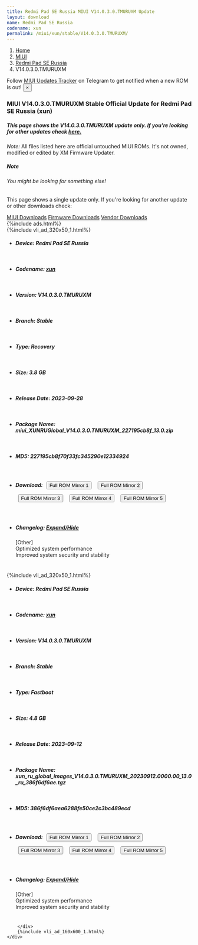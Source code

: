 ```yaml
---
title: Redmi Pad SE Russia MIUI V14.0.3.0.TMURUXM Update
layout: download
name: Redmi Pad SE Russia
codename: xun
permalink: /miui/xun/stable/V14.0.3.0.TMURUXM/
---
```

<nav aria-label="breadcrumb">
    <ol class="breadcrumb">
        <li class="breadcrumb-item"><a href="/">Home</a></li>
        <li class="breadcrumb-item"><a href="/miui/">MIUI</a></li>
        <li class="breadcrumb-item"><a href="/miui/xun/">Redmi Pad SE Russia</a></li>
        <li class="breadcrumb-item active" aria-current="page">V14.0.3.0.TMURUXM</li>
    </ol>
</nav>
<div class="alert alert-primary alert-dismissible fade show" role="alert">
    Follow <a href="https://t.me/MIUIUpdatesTracker" class="alert-link">MIUI Updates Tracker</a> on Telegram to get
    notified when a new ROM is out!
    <button type="button" class="close" data-dismiss="alert" aria-label="Close">
        <span aria-hidden="true">&times;</span>
    </button>
</div>
<div class="col-12 mx-auto">
    <h3 class="title bg-light p-2 rounded">MIUI V14.0.3.0.TMURUXM Stable Official Update for Redmi Pad SE Russia (xun)</h3>
    <h5>This page shows the V14.0.3.0.TMURUXM update only. If you're looking for other updates check
        <a href="/miui/xun/">here.</a></h5>
    <p><i>Note: </i>All files listed here are official untouched MIUI ROMs.
        It's not owned, modified or edited by XM Firmware Updater.</p>
    <div class="card">
        <div class="card-body">
            <h5 class="card-title">Note</h5>
            <h6 class="card-subtitle mb-2 text-muted">You might be looking for something else!</h6>
            <p class="card-text">This page shows a single update only.
                If you're looking for another update or other downloads check:</p>
            <a href="/miui/" class="card-link">MIUI Downloads</a>
            <a href="/firmware/" class="card-link">Firmware Downloads</a>
            <a href="/vendor/" class="card-link">Vendor Downloads</a>
        </div>
    </div>
    {%include ads.html%}
    <div class="row justify-content-center">
        <div class="col-10" id="downloads">
                    <div class="card card-body">
            {%include vli_ad_320x50_1.html%}
            <ul class="list-unstyled">
                <li style="padding-bottom: 10px;">
                    <h5><b>Device: </b>Redmi Pad SE Russia</h5>
                </li>
                <li style="padding-bottom: 10px;">
                    <h5><b>Codename: </b> <a href="/miui/xun/" target="_blank">xun</a> </h5>
                </li>
                <li style="padding-bottom: 10px;">
                    <h5><b>Version: </b>V14.0.3.0.TMURUXM</h5>
                </li>
                <li style="padding-bottom: 10px;">
                    <h5><b>Branch: </b>Stable</h5>
                </li>
                <li style="padding-bottom: 10px;">
                    <h5><b>Type: </b>Recovery</h5>
                </li>
                <li style="padding-bottom: 10px;">
                    <h5><b>Size: </b>3.8 GB</h5>
                </li>
                <li style="padding-bottom: 10px;">
                    <h5><b>Release Date: </b>2023-09-28</h5>
                </li>
                <li style="padding-bottom: 10px;">
                    <h5><b>Package Name: </b><span id="filename" class="text-dark">miui_XUNRUGlobal_V14.0.3.0.TMURUXM_227195cb8f_13.0.zip</span></h5>
                </li>
                <li style="padding-bottom: 10px;">
                    <h5><b>MD5: </b><span id="md5" class="text-muted">227195cb8f70f33fc345290e12334924</span></h5>
                </li>
                <li style="padding-bottom: 10px;">
                    <h5><b>Download: </b> <button type="button" id="download" class="btn btn-primary" style="margin: 7px;" onclick="window.open('https://cdnorg.d.miui.com/V14.0.3.0.TMURUXM/miui_XUNRUGlobal_V14.0.3.0.TMURUXM_227195cb8f_13.0.zip', '_blank');"><i class="fa fa-download"></i> Full ROM Mirror 1</button> <button type="button" id="download" class="btn btn-primary" style="margin: 7px;" onclick="window.open('https://bkt-sgp-miui-ota-update-alisgp.oss-ap-southeast-1.aliyuncs.com/V14.0.3.0.TMURUXM/miui_XUNRUGlobal_V14.0.3.0.TMURUXM_227195cb8f_13.0.zip', '_blank');"><i class="fa fa-download"></i> Full ROM Mirror 2</button> <button type="button" id="download" class="btn btn-primary" style="margin: 7px;" onclick="window.open('https://bn.d.miui.com/V14.0.3.0.TMURUXM/miui_XUNRUGlobal_V14.0.3.0.TMURUXM_227195cb8f_13.0.zip', '_blank');"><i class="fa fa-download"></i> Full ROM Mirror 3</button> <button type="button" id="download" class="btn btn-primary" style="margin: 7px;" onclick="window.open('https://bigota.d.miui.com/V14.0.3.0.TMURUXM/miui_XUNRUGlobal_V14.0.3.0.TMURUXM_227195cb8f_13.0.zip', '_blank');"><i class="fa fa-download"></i> Full ROM Mirror 4</button> <button type="button" id="download" class="btn btn-primary" style="margin: 7px;" onclick="window.open('https://hugeota.d.miui.com/V14.0.3.0.TMURUXM/miui_XUNRUGlobal_V14.0.3.0.TMURUXM_227195cb8f_13.0.zip', '_blank');"><i class="fa fa-download"></i> Full ROM Mirror 5</button></h5>
                </li>
                <li style="padding-bottom: 10px;">
                    <h5><b>Changelog: </b><a href="#xun_1_changelog" data-toggle="collapse" role="button"
                            aria-expanded="false" aria-controls="xun_1_changelog"> <i class="fa fa-arrow-down"
                                aria-hidden="true"></i> Expand/Hide</a></h5>
                    <div class="collapse" id="xun_1_changelog">
                        <p id="changelog_text">[Other]<br>Optimized system performance<br>Improved system security and stability</p>
                    </div>
                </li>
            </ul>
        </div>
        <div class="card card-body">
            {%include vli_ad_320x50_1.html%}
            <ul class="list-unstyled">
                <li style="padding-bottom: 10px;">
                    <h5><b>Device: </b>Redmi Pad SE Russia</h5>
                </li>
                <li style="padding-bottom: 10px;">
                    <h5><b>Codename: </b> <a href="/miui/xun/" target="_blank">xun</a> </h5>
                </li>
                <li style="padding-bottom: 10px;">
                    <h5><b>Version: </b>V14.0.3.0.TMURUXM</h5>
                </li>
                <li style="padding-bottom: 10px;">
                    <h5><b>Branch: </b>Stable</h5>
                </li>
                <li style="padding-bottom: 10px;">
                    <h5><b>Type: </b>Fastboot</h5>
                </li>
                <li style="padding-bottom: 10px;">
                    <h5><b>Size: </b>4.8 GB</h5>
                </li>
                <li style="padding-bottom: 10px;">
                    <h5><b>Release Date: </b>2023-09-12</h5>
                </li>
                <li style="padding-bottom: 10px;">
                    <h5><b>Package Name: </b><span id="filename" class="text-dark">xun_ru_global_images_V14.0.3.0.TMURUXM_20230912.0000.00_13.0_ru_386f6df6ae.tgz</span></h5>
                </li>
                <li style="padding-bottom: 10px;">
                    <h5><b>MD5: </b><span id="md5" class="text-muted">386f6df6aea6288fe50ce2c3bc489ecd</span></h5>
                </li>
                <li style="padding-bottom: 10px;">
                    <h5><b>Download: </b> <button type="button" id="download" class="btn btn-primary" style="margin: 7px;" onclick="window.open('https://cdnorg.d.miui.com/V14.0.3.0.TMURUXM/xun_ru_global_images_V14.0.3.0.TMURUXM_20230912.0000.00_13.0_ru_386f6df6ae.tgz', '_blank');"><i class="fa fa-download"></i> Full ROM Mirror 1</button> <button type="button" id="download" class="btn btn-primary" style="margin: 7px;" onclick="window.open('https://bkt-sgp-miui-ota-update-alisgp.oss-ap-southeast-1.aliyuncs.com/V14.0.3.0.TMURUXM/xun_ru_global_images_V14.0.3.0.TMURUXM_20230912.0000.00_13.0_ru_386f6df6ae.tgz', '_blank');"><i class="fa fa-download"></i> Full ROM Mirror 2</button> <button type="button" id="download" class="btn btn-primary" style="margin: 7px;" onclick="window.open('https://bn.d.miui.com/V14.0.3.0.TMURUXM/xun_ru_global_images_V14.0.3.0.TMURUXM_20230912.0000.00_13.0_ru_386f6df6ae.tgz', '_blank');"><i class="fa fa-download"></i> Full ROM Mirror 3</button> <button type="button" id="download" class="btn btn-primary" style="margin: 7px;" onclick="window.open('https://bigota.d.miui.com/V14.0.3.0.TMURUXM/xun_ru_global_images_V14.0.3.0.TMURUXM_20230912.0000.00_13.0_ru_386f6df6ae.tgz', '_blank');"><i class="fa fa-download"></i> Full ROM Mirror 4</button> <button type="button" id="download" class="btn btn-primary" style="margin: 7px;" onclick="window.open('https://hugeota.d.miui.com/V14.0.3.0.TMURUXM/xun_ru_global_images_V14.0.3.0.TMURUXM_20230912.0000.00_13.0_ru_386f6df6ae.tgz', '_blank');"><i class="fa fa-download"></i> Full ROM Mirror 5</button></h5>
                </li>
                <li style="padding-bottom: 10px;">
                    <h5><b>Changelog: </b><a href="#xun_2_changelog" data-toggle="collapse" role="button"
                            aria-expanded="false" aria-controls="xun_2_changelog"> <i class="fa fa-arrow-down"
                                aria-hidden="true"></i> Expand/Hide</a></h5>
                    <div class="collapse" id="xun_2_changelog">
                        <p id="changelog_text">[Other]<br>Optimized system performance<br>Improved system security and stability</p>
                    </div>
                </li>
            </ul>
        </div>

        </div>
        {%include vli_ad_160x600_1.html%}
    </div>
</div>

